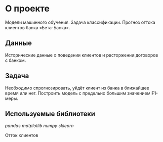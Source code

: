 # О проекте
Модели машинного обучения. Задача классификации. Прогноз оттока клиентов банка «Бета-Банка».

## Данные

Исторические данные о поведении клиентов и расторжении договоров с банком.

## Задача

Необходимо спрогнозировать, уйдёт клиент из банка в ближайшее время или нет. Построить модель с предельно большим значением F1-меры.


## Используемые библиотеки
*pandas*
*matplotlib*
*numpy*
*sklearn*

Отток клиентов
